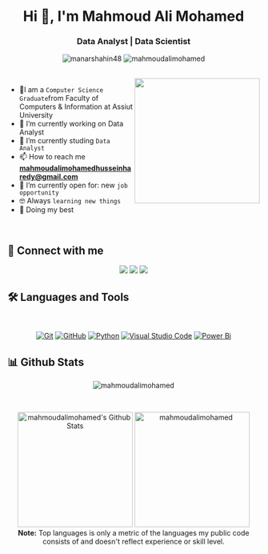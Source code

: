 <h1 align="center">Hi 👋, I'm Mahmoud Ali Mohamed</h1>
<h3 align="center">Data Analyst | Data Scientist</h3>

<p align="center"> <img src="https://komarev.com/ghpvc/?username=mahmoudalimohamed&label=Profile%20views&color=0e75b6&style=flat" alt="manarshahin48" />
		   <img src="https://img.shields.io/github/followers/mahmoudalimohamed?label=Followers" alt="mahmoudalimohamed" />
</p>
<br>
<img align="right" src="https://user-images.githubusercontent.com/63050133/156676671-d5b2e362-97d4-4404-9447-dd71ddfea82f.gif" width = 250px/>

- :school:I am a `Computer Science Graduate`from Faculty of Computers & Information at Assiut University
- 🔭 I’m currently working on Data Analyst
- 🌱 I’m currently studing `Data Analyst`
- 📫 How to reach me **mahmoudalimohamedhusseinharedy@gmail.com**
- :thinking: I’m currently open for: new `job opportunity`
- :nerd_face: Always `learning new things`
- 🐼 Doing my best 

<br>

## 📩 Connect with me
<p align="center">
    <a href="mailto:mahmoudalimohamedhusseinharedy@gmail.com" title="Gmail"><img src="https://img.shields.io/badge/gmail-%23F05033.svg?style=for-the-badge&logo=gmail&logoColor=white"/></a> 
	<a href="https://www.linkedin.com/in/mahmoudalimohamed" title="LinkedIn"><img src="https://img.shields.io/badge/linkedin-%230077B5.svg?style=for-the-badge&logo=linkedin&logoColor=white"/></a>
	<a href="https://www.facebook.com/mahamoed.ali" title="Facebook"><img src="https://img.shields.io/badge/Facebook-%231877F2.svg?style=for-the-badge&logo=Facebook&logoColor=white"/></a> 
</p>

## 🛠 Languages and Tools
<br>
<p align="center">
<a href="https://git-scm.com/" title="Git"><img src="https://img.shields.io/badge/git-%23F05033.svg?style=for-the-badge&logo=git&logoColor=white" alt="Git"></a>
<a href="https://github.com/" title="GitHub"><img src="https://img.shields.io/badge/github-%23121011.svg?style=for-the-badge&logo=github&logoColor=white" alt="GitHub"></a>
<a href="https://www.python.org/" title="Python"><img src="https://img.shields.io/badge/python-3670A0?style=for-the-badge&logo=python&logoColor=ffdd54" alt="Python"></a>
<a href="https://code.visualstudio.com/" title="Visual Studio Code"><img src="https://img.shields.io/badge/Visual%20Studio%20Code-0078d7.svg?style=for-the-badge&logo=visual-studio-code&logoColor=white" alt="Visual Studio Code"></a>
	<a href="https://docs.microsoft.com/en-us/dotnet/Power bi/" title="Power Bi"><img src="https://img.shields.io/badge/c%23-%23239120.svg?style=for-the-badge&logo=power bi bi&logoColor=white" alt="Power Bi"></a>
</p>

## 📊 Github Stats
<p align="center"><img src="https://github-readme-streak-stats.herokuapp.com/?user=mahmoudalimohamed&theme=tokyonight_duo" alt="mahmoudalimohamed" /></p>
  <br/>
  <p align="center">
    <a href="https://github.com/anuraghazra/github-readme-stats">
	    <img alt="mahmoudalimohamed's Github Stats" src="https://github-readme-stats.vercel.app/api?username=mahmoudalimohamed&show_icons=true&count_private=true&locale=en&theme=tokyonight&layout=compact" height="230px"/></a>
	  <img src="https://github-readme-stats.vercel.app/api?username=mahmoudalimoahmed&langs_count=10&show_icons=true&locale=en&theme=tokyonight" alt="mahmoudalimohamed" height="230px"/>
<br/>
  <b>Note:</b> Top languages is only a metric of the languages my public code consists of and doesn't reflect experience or skill level.
  </p>
  


